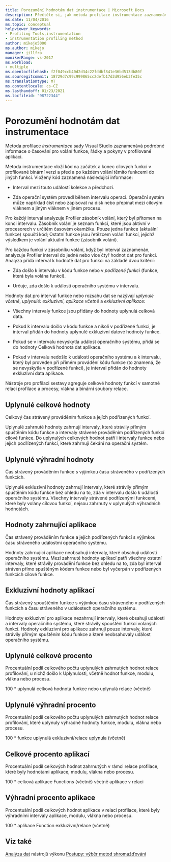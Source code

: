 ```yaml
---
title: Porozumění hodnotám dat instrumentace | Microsoft Docs
description: Přečtěte si, jak metoda profilace instrumentace zaznamenává podrobné informace o časování pro volání funkce, řádky a pokyny v profilované aplikaci.
ms.date: 11/04/2016
ms.topic: conceptual
helpviewer_keywords:
- Profiling Tools,instrumentation
- instrumentation profiling method
author: mikejo5000
ms.author: mikejo
manager: jillfra
monikerRange: vs-2017
ms.workload:
- multiple
ms.openlocfilehash: f2f049ccb40d2d34c22fddbf841e36bd513db80f
ms.sourcegitcommit: 18729d7c99c999865cc2defb17d3d956eb3fe35c
ms.translationtype: MT
ms.contentlocale: cs-CZ
ms.lasthandoff: 01/23/2021
ms.locfileid: "98722344"
---
```

# <a name="understand-instrumentation-data-values"></a>Porozumění hodnotám dat instrumentace

Metoda profilace *instrumentace* sady Visual Studio zaznamenává podrobné informace o časování pro volání funkce, řádky a pokyny v profilované aplikaci.

Metoda instrumentace vloží kód na začátek a konec cílových funkcí v profilované binární verzi a před a po každém volání těmito funkcemi do jiných funkcí. Vložený kód zaznamená následující informace:

- Interval mezi touto událostí kolekce a předchozí.

- Zda operační systém provedl během intervalu operaci. Operační systém může například číst nebo zapisovat na disk nebo přepínat mezi cílovým vláknem a jiným vláknem v jiném procesu.

Pro každý interval analyzuje Profiler zásobník volání, který byl přítomen na konci intervalu. Zásobník volání je seznam funkcí, které jsou aktivní v procesorech v určitém časovém okamžiku. Pouze jedna funkce (aktuální funkce) spouští kód; Ostatní funkce jsou řetězcem volání funkcí, jejichž výsledkem je volání aktuální funkce (zásobník volání).

Pro každou funkci v zásobníku volání, když byl interval zaznamenán, analyzuje Profiler interval do jedné nebo více čtyř hodnot dat pro funkci. Analýza přidá interval k hodnotě dat pro funkci na základě dvou kritérií:

- Zda došlo k intervalu v kódu funkce nebo v *podřízené funkci* (funkce, která byla volána funkcí).

- Určuje, zda došlo k události operačního systému v intervalu.

Hodnoty dat pro interval funkce nebo rozsahu dat se nazývají *uplynulé včetně*, *uplynulé: exkluzivní*, *aplikace včetně* a *exkluzivní aplikace*:

- Všechny intervaly funkce jsou přidány do hodnoty uplynulá celková data.

- Pokud k intervalu došlo v kódu funkce a nikoli v podřízené funkci, je interval přidán do hodnoty uplynulé exkluzivní datové hodnoty funkce.

- Pokud se v intervalu nevyskytla událost operačního systému, přidá se do hodnoty Celková hodnota dat aplikace.

- Pokud v intervalu nedošlo k události operačního systému a k intervalu, který byl proveden při přímém provádění kódu funkce (to znamená, že se nevyskytla v podřízené funkci), je interval přidán do hodnoty exkluzivní data aplikace.

Nástroje pro profilaci sestavy agreguje celkové hodnoty funkcí v samotné relaci profilace a procesy, vlákna a binární soubory relace.

## <a name="elapsed-inclusive-values"></a>Uplynulé celkové hodnoty

Celkový čas strávený prováděním funkce a jejích podřízených funkcí.

Uplynulé zahrnuté hodnoty zahrnují intervaly, které strávily přímým spuštěním kódu funkce a intervaly strávené prováděním podřízených funkcí cílové funkce. Do uplynulých celkových hodnot patří i intervaly funkce nebo jejích podřízených funkcí, které zahrnují čekání na operační systém.

## <a name="elapsed-exclusive-values"></a>Uplynulé výhradní hodnoty

Čas strávený prováděním funkce s výjimkou času stráveného v podřízených funkcích.

Uplynulé exkluzivní hodnoty zahrnují intervaly, které strávily přímým spuštěním kódu funkce bez ohledu na to, zda v intervalu došlo k události operačního systému. Všechny intervaly strávené podřízenými funkcemi, které byly volány cílovou funkcí, nejsou zahrnuty v uplynulých výhradních hodnotách.

## <a name="application-inclusive-values"></a>Hodnoty zahrnující aplikace

Čas strávený prováděním funkce a jejích podřízených funkcí s výjimkou času stráveného událostmi operačního systému.

Hodnoty zahrnující aplikace neobsahují intervaly, které obsahují události operačního systému. Mezi zahrnuté hodnoty aplikací patří všechny ostatní intervaly, které strávily provádění funkce bez ohledu na to, zda byl interval stráven přímo spuštěným kódem funkce nebo byl vyčerpán v podřízených funkcích cílové funkce.

## <a name="application-exclusive-values"></a>Exkluzivní hodnoty aplikací

Čas strávený spouštěním funkce s výjimkou času stráveného v podřízených funkcích a času stráveného v událostech operačního systému.

Hodnoty exkluzivní pro aplikace nezahrnují intervaly, které obsahují události a intervaly operačního systému, které strávily spouštění funkcí volaných funkcí. Hodnoty exkluzivní pro aplikace zahrnují pouze intervaly, které strávily přímým spuštěním kódu funkce a které neobsahovaly událost operačního systému.

## <a name="elapsed-inclusive-percent"></a>Uplynulé celkové procento

Procentuální podíl celkového počtu uplynulých zahrnutých hodnot relace profilování, u nichž došlo k Uplynulosti, včetně hodnot funkce, modulu, vlákna nebo procesu.

100 * uplynulá celková hodnota funkce nebo uplynulá relace (včetně)

## <a name="elapsed-exclusive-percent"></a>Uplynulé výhradní procento

Procentuální podíl celkového počtu uplynulých zahrnutých hodnot relace profilování, které uplynuly výhradně hodnoty funkce, modulu, vlákna nebo procesu.

100 * funkce uplynulá exkluzivní/relace uplynula (včetně)

## <a name="application-inclusive-percent"></a>Celkové procento aplikací

Procentuální podíl celkových hodnot zahrnutých v rámci relace profilace, které byly hodnotami aplikace, modulu, vlákna nebo procesu.

100 * celková aplikace Functions (včetně) včetně aplikace v relaci

## <a name="application-exclusive-percent"></a>Výhradní procento aplikace

Procentuální podíl celkových hodnot aplikace v relaci profilace, které byly výhradními intervaly aplikace, modulu, vlákna nebo procesu.

100 * aplikace Function exkluzivní/relace (včetně)

## <a name="see-also"></a>Viz také

[Analýza dat](../profiling/analyzing-performance-tools-data.md) 
 nástrojů výkonu [Postupy: výběr metod shromažďování](../profiling/how-to-choose-collection-methods.md)
